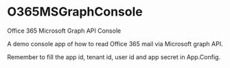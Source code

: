 # O365MSGraphConsole
Office 365 Microsoft Graph API Console

A demo console app of how to read Office 365 mail via Microsoft graph API.

Remember to fill the app id, tenant id, user id and app secret in App.Config.
